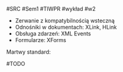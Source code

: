 #SRC #Sem1 #TIWPR #wykład #w2 

- Zerwanie z kompatybilnością wsteczną
- Odnośniki w dokumentach: XLink, HLink
- Obsługa zdarzeń: XML Events
- Formularze: XForms

Martwy standard:


#TODO 